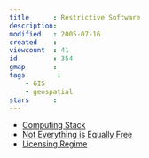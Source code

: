 ```yaml
---
title      : Restrictive Software
description: 
modified   : 2005-07-16
created    : 
viewcount  : 41
id         : 354
gmap       : 
tags        :
    - GIS
    - geospatial
stars      : 
---
```



* [Computing Stack]()
* [Not Everything is Equally Free]()
* [Licensing Regime]()

